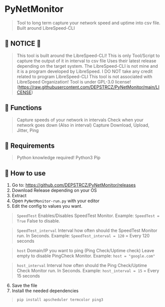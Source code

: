 # PyNetMonitor
> Tool to long term capture your network speed and uptime into csv file. Built around LibreSpeed-CLI

## 🚧 NOTICE 🚧
> This tool is built around the LibreSpeed-CLI!
> This is only Tool/Script to capture the output of it in interval to csv file
> Uses their latest release depending on the target system.
> The LibreSpeed-CLI is not mine and it is a program developed by LibreSpeed.
> I DO NOT take any credit related to program LibreSpeed-CLI
> This tool is not associated with LibreSpeed Organization!
> Tool is under GPL-3.0 license! (https://raw.githubusercontent.com/DEPSTRCZ/PyNetMonitor/main/LICENSE)

## 🦺 Functions
  > Capture speeds of your network in intervals
  > Check when your network goes down (Also in interval)
  > Capture Download, Upload, Jitter, Ping

## 🚩 Requirements
  > Python knowledge required!
  > Python3
  > Pip


## 📖 How to use
1. Go to: https://github.com/DEPSTRCZ/PyNetMonitor/releases
2. Download Release depending on your OS
3. Extract
4. Open ``PyNetMonitor-run.py`` with your editor
5. Edit the config to values you want.
  > ``SpeedTest`` Enables/Disables SpeedTest Monitor. Example: ``SpeedTest = True`` False to disable.

  > ``SpeedTest_interval`` Interval how often should the SpeedTest Monitor run. In Seconds. Example: ``SpeedTest_interval = 120`` = Every 120 seconds

  > ``host`` Domain/IP you want to ping (Ping Check/Uptime check) Leave empty to disable PingCheck Monitor. Example: ``host = "google.com"``

  > ``host_interval`` Interval how often should the Ping Check/Uptime Check Monitor run. In Seconds. Example: ``host_interval = 15`` = Every 15 seconds
6. Save the file
7. Install the needed dependencies
> ``pip install apscheduler termcolor ping3``
